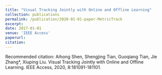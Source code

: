 ```yaml
---
title: "Visual Tracking Jointly with Online and Offline Learning"
collection: publications
permalink: /publication/2020-01-01-paper-MetricTrack
excerpt: 
date: 2017-01-01
venue: 'IEEE Access'
paperurl: 
citation: 
---
```



Recommended citation: Aihong Shen, Shengjing Tian, Guoqiang Tian, Jie Zhang*, Xiuping Liu. Visual Tracking Jointly with Online and Offline Learning. IEEE Access, 2020, 8:181091-181101.